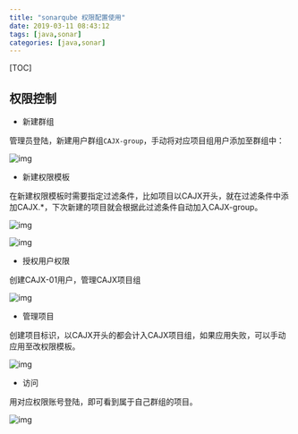 ```yaml
---
title: "sonarqube 权限配置使用"
date: 2019-03-11 08:43:12
tags: [java,sonar]
categories: [java,sonar]
---
```


[TOC]

## 权限控制

- 新建群组 

管理员登陆，新建用户群组`CAJX-group`，手动将对应项目组用户添加至群组中：

![img](https://code.aliyun.com/louisehong/images/raw/master/sonarqube/sonarqube2.jpg)

- 新建权限模板 

在新建权限模板时需要指定过滤条件，比如项目以CAJX开头，就在过滤条件中添加CAJX.*，下次新建的项目就会根据此过滤条件自动加入CAJX-group。 

![img](https://code.aliyun.com/louisehong/images/raw/master/sonarqube/sonarqube1.jpg)

![img](https://code.aliyun.com/louisehong/images/raw/master/sonarqube/sonarqube5.jpg)

- 授权用户权限

创建CAJX-01用户，管理CAJX项目组

![img](https://code.aliyun.com/louisehong/images/raw/master/sonarqube/sonarqube3.jpg)

- 管理项目

创建项目标识，以CAJX开头的都会计入CAJX项目组，如果应用失败，可以手动应用至改权限模板。

![img](https://code.aliyun.com/louisehong/images/raw/master/sonarqube/sonarqube6.jpg)

- 访问

用对应权限账号登陆，即可看到属于自己群组的项目。

![img](https://code.aliyun.com/louisehong/images/raw/master/sonarqube/sonarqube7.jpg)